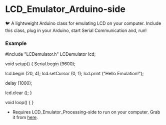 # LCD_Emulator_Arduino-side
🐦 A lightweight Arduino class for emulating LCD on your computer. Include this class, plug in your Arduino, start Serial Communication and, run!

### Example

#include "LCDemulator.h"
LCDemulator lcd;

void setup() {
  Serial.begin (9600);
  
  lcd.begin (20, 4);
  lcd.setCursor (0, 1);
  lcd.print ("Hello Emulation!");
  
  delay (1000);
  
  lcd.clear ();
}

void loop() {
}

* Requires LCD_Emulator_Processing-side to run on your computer. Grab it from [here](https://github.com/AbelWondafrash/LCD_Emulator_for_Arduino).
